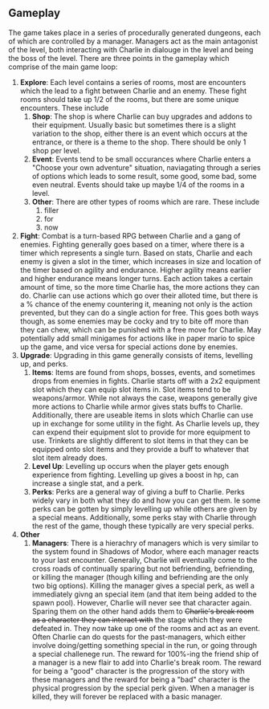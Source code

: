 ## Gameplay  
The game takes place in a series of procedurally generated dungeons, each of which are controlled by a manager. Managers act as the main antagonist of the level, both interacting with Charlie in dialouge in the level and being the boss of the level. There are three points in the gameplay which comprise of the main game loop:  
1. **Explore**: Each level contains a series of rooms, most are encounters which the lead to a fight between Charlie and an enemy. These fight rooms should take up 1/2 of the rooms, but there are some unique encounters. These include  
   1. **Shop**: The shop is where Charlie can buy upgrades and addons to their equipment. Usually basic but sometimes there is a slight variation to the shop, either there is an event which occurs at the entrance, or there is a theme to the shop. There should be only 1 shop per level.
   2. **Event**: Events tend to be small occurances where Charlie enters a "Choose your own adventure" situation, naviagating through a series of options which leads to some result, some good, some bad, some even neutral. Events should take up maybe 1/4 of the rooms in a level.
   3. **Other**: There are other types of rooms which are rare. These include
      1. filler
      2. for
      3. now
2. **Fight**: Combat is a turn-based RPG between Charlie and a gang of enemies. Fighting generally goes based on a timer, where there is a timer which represents a single turn. Based on stats, Charlie and each enemy is given a slot in the timer, which increases in size and location of the timer based on agility and endurance. Higher agility means earlier and higher endurance means longer turns. Each action takes a certain amount of time, so the more time Charlie has, the more actions they can do. Charlie can use actions which go over their alloted time, but there is a % chance of the enemy countering it, meaning not only is the action prevented, but they can do a single action for free. This goes both ways though, as some enemies may be cocky and try to bite off more than they can chew, which can be punished with a free move for Charlie. May potentially add small minigames for actions like in paper mario to spice up the game, and vice versa for special actions done by enemies. 
3. **Upgrade**: Upgrading in this game generally consists of items, levelling up, and perks.
   1. **Items**: Items are found from shops, bosses, events, and sometimes drops from enemies in fights. Charlie starts off with a 2x2 equipment slot which they can equip slot items in. Slot items tend to be weapons/armor. While not always the case, weapons generally give more actions to Charlie while armor gives stats buffs to Charlie. Additionally, there are useable items in slots which Charlie can use up in exchange for some utility in the fight. As Charlie levels up, they can expend their equipment slot to provide for more equipment to use. Trinkets are slightly different to slot items in that they can be equipped onto slot items and they provide a buff to whatever that slot item already does.
   2. **Level Up**: Levelling up occurs when the player gets enough experience from fighting. Levelling up gives a boost in hp, can increase a single stat, and a perk.
   3. **Perks**: Perks are a general way of giving a buff to Charlie. Perks widely vary in both what they do and how you can get them. Ie some perks can be gotten by simply levelling up while others are given by a special means. Additionally, some perks stay with Charlie through the rest of the game, though these typically are very special perks.  
4. **Other**
   1. **Managers**: There is a hierachry of managers which is very similar to the system found in Shadows of Modor, where each manager reacts to your last encounter. Generally, Charlie will eventually come to the cross roads of continually sparing but not befriending, befriending, or killing the manager (though killing and befriending are the only two big options). Killing the manager gives a special perk, as well a immediately givng an special item (and that item being added to the spawn pool). However, Charlie will never see that character again. Sparing them on the other hand adds them to ~~Charlie's break room as a character they can interact with~~ the stage which they were defeated in. They now take up one of the rooms and act as an event. Often Charlie can do quests for the past-managers, which either involve doing/getting something special in the run, or going through a special challenege run. The reward for 100%-ing the friend ship of a manager is a new flair to add into Charlie's break room. The reward for being a "good" character is the progression of the story with these managers and the reward for being a "bad" character is the physical progression by the special perk given. When a manager is killed, they will forever be replaced with a basic manager.  